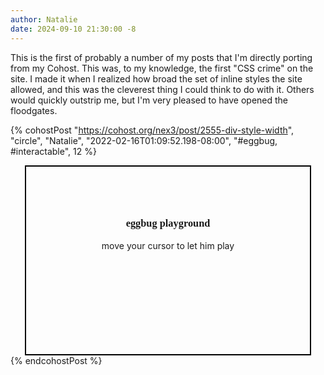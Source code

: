 ```yaml
---
author: Natalie
date: 2024-09-10 21:30:00 -8
---
```


This is the first of probably a number of my posts that I'm directly porting
from my Cohost. This was, to my knowledge, the first "CSS crime" on the site.
I made it when I realized how broad the set of inline styles the site allowed,
and this was the cleverest thing I could think to do with it. Others would
quickly outstrip me, but I'm very pleased to have opened the floodgates.

{% cohostPost "https://cohost.org/nex3/post/2555-div-style-width", "circle",
    "Natalie", "2022-02-16T01:09:52.198-08:00", "#eggbug, #interactable", 12 %}
  <div style="width: 90%; height: 300px; margin: 0px auto; border: 2px solid black; background-image: url(&quot;/assets/posts/004/playground.jpg&quot;); background-size: cover; cursor: url(&quot;/assets/posts/004/eggbug-cursor.svg&quot;), pointer; text-shadow: white -2px 0px, white 0px 2px, white 2px 0px, white 0px -2px;"><h3 style="font-family: cursive; text-align: center; margin-top: 5em;">eggbug playground</h3><p style="text-align: center;">move your cursor to let him play</p></div>
{% endcohostPost %}
